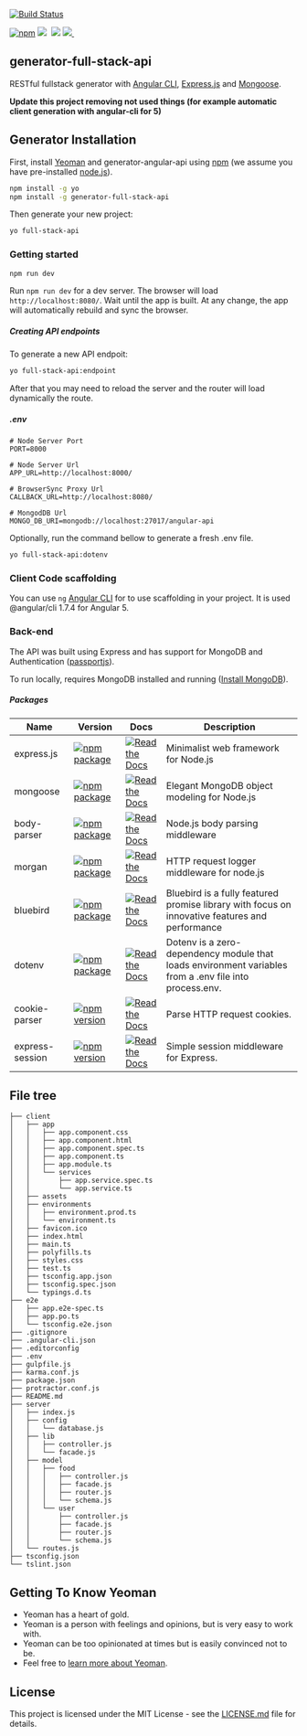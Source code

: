 [![Build Status](https://travis-ci.org/fullStackApp/generator-full-stack-api.svg)](https://travis-ci.org/fullStackApp/generator-full-stack-api)


[![npm](https://img.shields.io/npm/v/npm.svg)](https://www.npmjs.com/package/generator-full-stack-api)&nbsp;<img src="https://img.shields.io/github/forks/fullStackApp/generator-full-stack-api.svg">&nbsp;
<img src="https://img.shields.io/github/stars/fullStackApp/generator-full-stack-api.svg">&nbsp;<a href="https://github.com/fullStackApp/generator-full-stack-api/issues"><img src="https://img.shields.io/github/issues/fullStackApp/generator-full-stack-api.svg">
</a>&nbsp;

## generator-full-stack-api

RESTful fullstack generator with [Angular CLI](https://github.com/angular/angular-cli), [Express.js](https://expressjs.com) and [Mongoose](https://mongoosejs.com).


**Update this project removing not used things (for example automatic client generation with angular-cli for 5)**

## Generator Installation

First, install [Yeoman](http://yeoman.io) and generator-angular-api using [npm](https://www.npmjs.com/) (we assume you have pre-installed [node.js](https://nodejs.org/)).

```bash
npm install -g yo
npm install -g generator-full-stack-api
```

Then generate your new project:

```bash
yo full-stack-api
```

### Getting started

```bash
npm run dev
```

Run `npm run dev` for a dev server. The browser will load `http://localhost:8080/`. Wait until the app is built. At any change, the app will automatically rebuild and sync the browser.

##### Creating API endpoints

To generate a new API endpoit:

```bash
yo full-stack-api:endpoint
```

After that you may need to reload the server and the router will load dynamically the route.

##### .env

```
# Node Server Port
PORT=8000

# Node Server Url
APP_URL=http://localhost:8000/

# BrowserSync Proxy Url
CALLBACK_URL=http://localhost:8080/

# MongodDB Url
MONGO_DB_URI=mongodb://localhost:27017/angular-api
```

Optionally, run the command bellow to generate a fresh .env file.

```bash
yo full-stack-api:dotenv
```

### Client Code scaffolding

You can use `ng` [Angular CLI](https://github.com/angular/angular-cli) for to use scaffolding in your project.
It is used @angular/cli 1.7.4 for Angular 5.


### Back-end

The API was built using Express and has support for MongoDB and Authentication ([passportjs](https://github.com/jaredhanson/passport)).

To run locally, requires MongoDB installed and running ([Install MongoDB](https://docs.mongodb.com/manual/installation/)).

##### Packages

| Name        | Version                                                                                                     | Docs                                                                                                                       | Description                                                                                            |
| ----------- | ----------------------------------------------------------------------------------------------------------- | -------------------------------------------------------------------------------------------------------------------------- | ------------------------------------------------------------------------------------------------------ |
| express.js  | [![npm package](https://badge.fury.io/js/express.svg)](https://www.npmjs.com/package/express)     | [![Read the Docs](https://img.shields.io/readthedocs/pip.svg)](https://expressjs.com/)                   | Minimalist web framework for Node.js                                                                   |
| mongoose    | [![npm package](https://badge.fury.io/js/mongoose.svg)](https://www.npmjs.com/package/mongoose)    | [![Read the Docs](https://img.shields.io/readthedocs/pip.svg)](http://mongoosejs.com/docs/guide.html)    | Elegant MongoDB object modeling for Node.js                                                            |
| body-parser | [![npm package](https://badge.fury.io/js/body-parser.svg)](https://www.npmjs.com/package/body-parser) | [![Read the Docs](https://img.shields.io/readthedocs/pip.svg)](https://github.com/expressjs/body-parser) | Node.js body parsing middleware                                                                        |
| morgan      | [![npm package](https://badge.fury.io/js/morgan.svg)](https://www.npmjs.com/package/morgan)      | [![Read the Docs](https://img.shields.io/readthedocs/pip.svg)](https://github.com/expressjs/morgan)      | HTTP request logger middleware for node.js                                                             |
| bluebird    | [![npm package](https://badge.fury.io/js/bluebird.svg)](https://www.npmjs.com/package/bluebird)    | [![Read the Docs](https://img.shields.io/readthedocs/pip.svg)](https://github.com/petkaantonov/bluebird) | Bluebird is a fully featured promise library with focus on innovative features and performance         |
| dotenv      | [![npm package](https://badge.fury.io/js/dotenv.svg)](https://www.npmjs.com/package/dotenv)      | [![Read the Docs](https://img.shields.io/readthedocs/pip.svg)](https://github.com/motdotla/dotenv)       | Dotenv is a zero-dependency module that loads environment variables from a .env file into process.env. |
| cookie-parser | [![npm version](https://badge.fury.io/js/cookie-parser.svg)](https://badge.fury.io/js/cookie-parser)      | [![Read the Docs](https://img.shields.io/readthedocs/pip.svg)](https://github.com/expressjs/cookie-parser)       |  Parse HTTP request cookies. |
| express-session | [![npm version](https://badge.fury.io/js/express-session.svg)](https://badge.fury.io/js/express-session)      | [![Read the Docs](https://img.shields.io/readthedocs/pip.svg)](https://github.com/expressjs/session)       | Simple session middleware for Express. |


## File tree
```
├── client
│   ├── app
│   │   ├── app.component.css
│   │   ├── app.component.html
│   │   ├── app.component.spec.ts
│   │   ├── app.component.ts
│   │   ├── app.module.ts
│   │   └── services
│   │       ├── app.service.spec.ts
│   │       └── app.service.ts
│   ├── assets
│   ├── environments
│   │   ├── environment.prod.ts
│   │   └── environment.ts
│   ├── favicon.ico
│   ├── index.html
│   ├── main.ts
│   ├── polyfills.ts
│   ├── styles.css
│   ├── test.ts
│   ├── tsconfig.app.json
│   ├── tsconfig.spec.json
│   └── typings.d.ts
├── e2e
│   ├── app.e2e-spec.ts
│   ├── app.po.ts
│   └── tsconfig.e2e.json
├── .gitignore
├── .angular-cli.json
├── .editorconfig
├── .env
├── gulpfile.js
├── karma.conf.js
├── package.json
├── protractor.conf.js
├── README.md
├── server
│   ├── index.js
│   ├── config
│   │   └── database.js
│   ├── lib
│   │   ├── controller.js
│   │   └── facade.js
│   ├── model
│   │   ├── food
│   │   │   ├── controller.js
│   │   │   ├── facade.js
│   │   │   ├── router.js
│   │   │   └── schema.js
│   │   └── user
│   │       ├── controller.js
│   │       ├── facade.js
│   │       ├── router.js
│   │       └── schema.js
│   └── routes.js
├── tsconfig.json
└── tslint.json
```

## Getting To Know Yeoman

 * Yeoman has a heart of gold.
 * Yeoman is a person with feelings and opinions, but is very easy to work with.
 * Yeoman can be too opinionated at times but is easily convinced not to be.
 * Feel free to [learn more about Yeoman](http://yeoman.io/).

## License

This project is licensed under the MIT License - see the [LICENSE.md](LICENSE.md) file for details.
